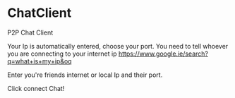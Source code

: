 ChatClient
==========

P2P Chat Client

Your Ip is automatically entered, choose your port.
You need to tell whoever you are connecting to your internet ip 
https://www.google.ie/search?q=what+is+my+ip&oq

Enter you're friends internet or local Ip and their port.

Click connect
Chat!
